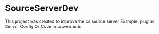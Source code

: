# SourceServerDev
This project was created to improve the cs source server Example: plugins Server_Config Or Code Improvements
